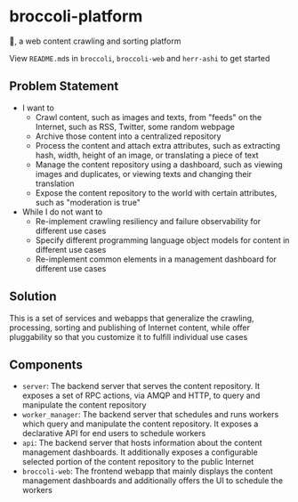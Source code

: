 # broccoli-platform
🥦, a web content crawling and sorting platform

View `README.md`s in `broccoli`, `broccoli-web` and `herr-ashi` to get started

## Problem Statement
* I want to
    * Crawl content, such as images and texts, from "feeds" on the Internet, such as RSS, Twitter, some random webpage
    * Archive those content into a centralized repository
    * Process the content and attach extra attributes, such as extracting hash, width, height of an image, or translating a piece of text
    * Manage the content repository using a dashboard, such as viewing images and duplicates, or viewing texts and changing their translation
    * Expose the content repository to the world with certain attributes, such as "moderation is true"
* While I do not want to
    * Re-implement crawling resiliency and failure observability for different use cases
    * Specify different programming language object models for content in different use cases
    * Re-implement common elements in a management dashboard for different use cases

## Solution
This is a set of services and webapps that generalize the crawling, processing, sorting and publishing of Internet content, while offer pluggability so that you customize it to fulfill individual use cases

## Components
* `server`: The backend server that serves the content repository. It exposes a set of RPC actions, via AMQP and HTTP, to query and manipulate the content repository
* `worker_manager`: The backend server that schedules and runs workers which query and manipulate the content repository. It exposes a declarative API for end users to schedule workers
* `api`: The backend server that hosts information about the content management dashboards. It additionally exposes a configurable selected portion of the content repository to the public Internet
* `broccoli-web`: The frontend webapp that mainly displays the content management dashboards and additionally offers the UI to schedule the workers
